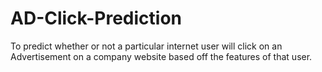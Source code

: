 # AD-Click-Prediction
To predict whether or not a particular internet user will click on an Advertisement on a company website based off the features of that user.
